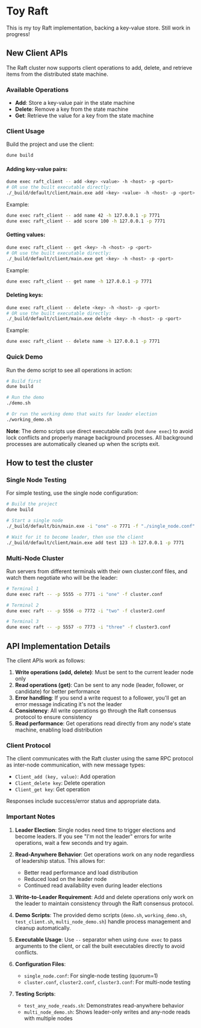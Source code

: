 # Toy Raft

This is my toy Raft implementation, backing a key-value store. Still work in progress!

## New Client APIs

The Raft cluster now supports client operations to add, delete, and retrieve items from the distributed state machine.

### Available Operations

- **Add**: Store a key-value pair in the state machine
- **Delete**: Remove a key from the state machine  
- **Get**: Retrieve the value for a key from the state machine

### Client Usage

Build the project and use the client:

```bash
dune build
```

#### Adding key-value pairs:
```bash
dune exec raft_client -- add <key> <value> -h <host> -p <port>
# OR use the built executable directly:
./_build/default/client/main.exe add <key> <value> -h <host> -p <port>
```

Example:
```bash
dune exec raft_client -- add name 42 -h 127.0.0.1 -p 7771
dune exec raft_client -- add score 100 -h 127.0.0.1 -p 7771
```

#### Getting values:
```bash
dune exec raft_client -- get <key> -h <host> -p <port>
# OR use the built executable directly:
./_build/default/client/main.exe get <key> -h <host> -p <port>
```

Example:
```bash
dune exec raft_client -- get name -h 127.0.0.1 -p 7771
```

#### Deleting keys:
```bash
dune exec raft_client -- delete <key> -h <host> -p <port>
# OR use the built executable directly:
./_build/default/client/main.exe delete <key> -h <host> -p <port>
```

Example:
```bash
dune exec raft_client -- delete name -h 127.0.0.1 -p 7771
```

### Quick Demo

Run the demo script to see all operations in action:

```bash
# Build first
dune build

# Run the demo
./demo.sh

# Or run the working demo that waits for leader election
./working_demo.sh
```

**Note**: The demo scripts use direct executable calls (not `dune exec`) to avoid lock conflicts and properly manage background processes. All background processes are automatically cleaned up when the scripts exit.

## How to test the cluster

### Single Node Testing
For simple testing, use the single node configuration:

```bash
# Build the project
dune build

# Start a single node
./_build/default/bin/main.exe -i "one" -o 7771 -f "./single_node.conf" &

# Wait for it to become leader, then use the client
./_build/default/client/main.exe add test 123 -h 127.0.0.1 -p 7771
```

### Multi-Node Cluster
Run servers from different terminals with their own cluster.conf files, and watch them negotiate who will be the leader:

```bash
# Terminal 1
dune exec raft -- -p 5555 -o 7771 -i "one" -f cluster.conf

# Terminal 2  
dune exec raft -- -p 5556 -o 7772 -i "two" -f cluster2.conf

# Terminal 3
dune exec raft -- -p 5557 -o 7773 -i "three" -f cluster3.conf
```

## API Implementation Details

The client APIs work as follows:

1. **Write operations (add, delete)**: Must be sent to the current leader node only
2. **Read operations (get)**: Can be sent to any node (leader, follower, or candidate) for better performance
3. **Error handling**: If you send a write request to a follower, you'll get an error message indicating it's not the leader
4. **Consistency**: All write operations go through the Raft consensus protocol to ensure consistency
5. **Read performance**: Get operations read directly from any node's state machine, enabling load distribution

### Client Protocol

The client communicates with the Raft cluster using the same RPC protocol as inter-node communication, with new message types:

- `Client_add (key, value)`: Add operation
- `Client_delete key`: Delete operation  
- `Client_get key`: Get operation

Responses include success/error status and appropriate data.

### Important Notes

1. **Leader Election**: Single nodes need time to trigger elections and become leaders. If you see "I'm not the leader" errors for write operations, wait a few seconds and try again.

2. **Read-Anywhere Behavior**: Get operations work on any node regardless of leadership status. This allows for:
   - Better read performance and load distribution
   - Reduced load on the leader node
   - Continued read availability even during leader elections

3. **Write-to-Leader Requirement**: Add and delete operations only work on the leader to maintain consistency through the Raft consensus protocol.

4. **Demo Scripts**: The provided demo scripts (`demo.sh`, `working_demo.sh`, `test_client.sh`, `multi_node_demo.sh`) handle process management and cleanup automatically.

5. **Executable Usage**: Use `--` separator when using `dune exec` to pass arguments to the client, or call the built executables directly to avoid conflicts.

6. **Configuration Files**: 
   - `single_node.conf`: For single-node testing (quorum=1)
   - `cluster.conf`, `cluster2.conf`, `cluster3.conf`: For multi-node testing

7. **Testing Scripts**:
   - `test_any_node_reads.sh`: Demonstrates read-anywhere behavior
   - `multi_node_demo.sh`: Shows leader-only writes and any-node reads with multiple nodes
